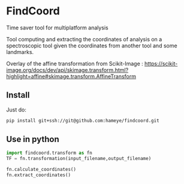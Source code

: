 # FindCoord 
Time saver tool for multiplatform analysis

Tool computing and extracting the coordinates of analysis on a spectroscopic tool given the coordinates from another tool and some landmarks. 

Overlay of the affine transformation from Scikit-Image : https://scikit-image.org/docs/dev/api/skimage.transform.html?highlight=affine#skimage.transform.AffineTransform

## Install

Just do:
```bash
pip install git+ssh://git@github.com:hameye/findcoord.git
```

## Use in python
```python
import findcoord.transform as fn
TF = fn.transformation(input_filename,output_filename)

fn.calculate_coordinates()
fn.extract_coordinates()
```